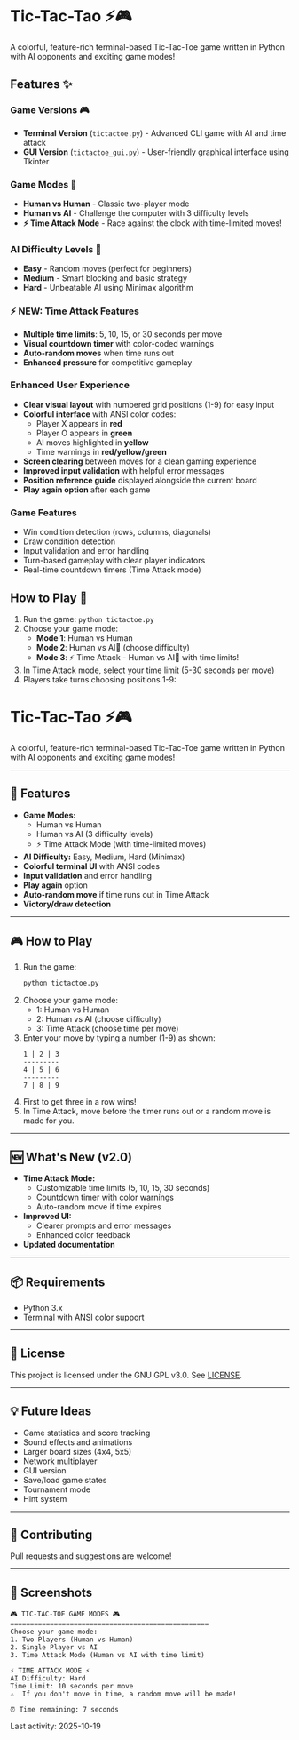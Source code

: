 # Tic-Tac-Tao ⚡🎮

A colorful, feature-rich terminal-based Tic-Tac-Toe game written in Python with AI opponents and exciting game modes!

## Features ✨

### Game Versions 🎮
- **Terminal Version** (`tictactoe.py`) - Advanced CLI game with AI and time attack
- **GUI Version** (`tictactoe_gui.py`) - User-friendly graphical interface using Tkinter

### Game Modes 🎯
- **Human vs Human** - Classic two-player mode
- **Human vs AI** - Challenge the computer with 3 difficulty levels
- **⚡ Time Attack Mode** - Race against the clock with time-limited moves!

### AI Difficulty Levels 🤖
- **Easy** - Random moves (perfect for beginners)
- **Medium** - Smart blocking and basic strategy
- **Hard** - Unbeatable AI using Minimax algorithm

### ⚡ NEW: Time Attack Features
- **Multiple time limits**: 5, 10, 15, or 30 seconds per move
- **Visual countdown timer** with color-coded warnings
- **Auto-random moves** when time runs out
- **Enhanced pressure** for competitive gameplay

### Enhanced User Experience
- **Clear visual layout** with numbered grid positions (1-9) for easy input
- **Colorful interface** with ANSI color codes:
  - Player X appears in **red**
  - Player O appears in **green**
  - AI moves highlighted in **yellow**
  - Time warnings in **red/yellow/green**
- **Screen clearing** between moves for a clean gaming experience
- **Improved input validation** with helpful error messages
- **Position reference guide** displayed alongside the current board
- **Play again option** after each game

### Game Features
- Win condition detection (rows, columns, diagonals)
- Draw condition detection
- Input validation and error handling
- Turn-based gameplay with clear player indicators
- Real-time countdown timers (Time Attack mode)

## How to Play 🎯

1. Run the game: `python tictactoe.py`
2. Choose your game mode:
   - **Mode 1**: Human vs Human
   - **Mode 2**: Human vs AI🧠 (choose difficulty)
   - **Mode 3**: ⚡ Time Attack - Human vs AI🧠 with time limits!
3. In Time Attack mode, select your time limit (5-30 seconds per move)
4. Players take turns choosing positions 1-9:
# Tic-Tac-Tao ⚡🎮

A colorful, feature-rich terminal-based Tic-Tac-Toe game written in Python with AI opponents and exciting game modes!

---

## 🚀 Features

- **Game Modes:**
  - Human vs Human
  - Human vs AI (3 difficulty levels)
  - ⚡ Time Attack Mode (with time-limited moves)
- **AI Difficulty:** Easy, Medium, Hard (Minimax)
- **Colorful terminal UI** with ANSI codes
- **Input validation** and error handling
- **Play again** option
- **Auto-random move** if time runs out in Time Attack
- **Victory/draw detection**

---

## 🎮 How to Play

1. Run the game:
   ```bash
   python tictactoe.py
   ```
2. Choose your game mode:
   - 1: Human vs Human
   - 2: Human vs AI (choose difficulty)
   - 3: Time Attack (choose time per move)
3. Enter your move by typing a number (1-9) as shown:
   ```
   1 | 2 | 3
   ---------
   4 | 5 | 6
   ---------
   7 | 8 | 9
   ```
4. First to get three in a row wins!
5. In Time Attack, move before the timer runs out or a random move is made for you.

---

## 🆕 What's New (v2.0)

- **Time Attack Mode:**
  - Customizable time limits (5, 10, 15, 30 seconds)
  - Countdown timer with color warnings
  - Auto-random move if time expires
- **Improved UI:**
  - Clearer prompts and error messages
  - Enhanced color feedback
- **Updated documentation**

---

## 📦 Requirements

- Python 3.x
- Terminal with ANSI color support

---

## 📄 License

This project is licensed under the GNU GPL v3.0. See [LICENSE](LICENSE).

---

## 💡 Future Ideas

- Game statistics and score tracking
- Sound effects and animations
- Larger board sizes (4x4, 5x5)
- Network multiplayer
- GUI version
- Save/load game states
- Tournament mode
- Hint system

---

## 🤝 Contributing

Pull requests and suggestions are welcome!

---

## 📸 Screenshots

```
🎮 TIC-TAC-TOE GAME MODES 🎮
==================================================
Choose your game mode:
1. Two Players (Human vs Human)
2. Single Player vs AI
3. Time Attack Mode (Human vs AI with time limit)

⚡ TIME ATTACK MODE ⚡
AI Difficulty: Hard
Time Limit: 10 seconds per move
⚠️  If you don't move in time, a random move will be made!

⏰ Time remaining: 7 seconds
```
Last activity: 2025-10-19
